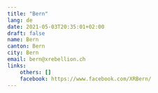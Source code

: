 ```yaml
---
title: "Bern"
lang: de
date: 2021-05-03T20:35:01+02:00
draft: false
name: Bern
canton: Bern
city: Bern
email: bern@xrebellion.ch 
links:
    others: []
    facebook: https://www.facebook.com/XRBern/
---
```


